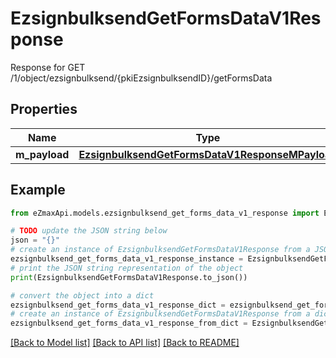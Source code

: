 # EzsignbulksendGetFormsDataV1Response

Response for GET /1/object/ezsignbulksend/{pkiEzsignbulksendID}/getFormsData

## Properties

Name | Type | Description | Notes
------------ | ------------- | ------------- | -------------
**m_payload** | [**EzsignbulksendGetFormsDataV1ResponseMPayload**](EzsignbulksendGetFormsDataV1ResponseMPayload.md) |  | 

## Example

```python
from eZmaxApi.models.ezsignbulksend_get_forms_data_v1_response import EzsignbulksendGetFormsDataV1Response

# TODO update the JSON string below
json = "{}"
# create an instance of EzsignbulksendGetFormsDataV1Response from a JSON string
ezsignbulksend_get_forms_data_v1_response_instance = EzsignbulksendGetFormsDataV1Response.from_json(json)
# print the JSON string representation of the object
print(EzsignbulksendGetFormsDataV1Response.to_json())

# convert the object into a dict
ezsignbulksend_get_forms_data_v1_response_dict = ezsignbulksend_get_forms_data_v1_response_instance.to_dict()
# create an instance of EzsignbulksendGetFormsDataV1Response from a dict
ezsignbulksend_get_forms_data_v1_response_from_dict = EzsignbulksendGetFormsDataV1Response.from_dict(ezsignbulksend_get_forms_data_v1_response_dict)
```
[[Back to Model list]](../README.md#documentation-for-models) [[Back to API list]](../README.md#documentation-for-api-endpoints) [[Back to README]](../README.md)


